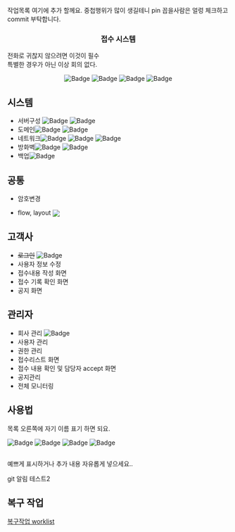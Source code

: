 작업목록 여기에 추가 할께요. 중첩행위가 많이 생길테니 pin 꼽을사람은 얼렁 체크하고 commit 부탁합니다.


<p align="center">
  <a href="" rel="noopener"></a>
</p>
<h3 align="center">접수 시스템</h3>
<p>전화로 귀찮지 않으려면 이것이 필수<br/> 특별한 경우가 아닌 이상 회의 없다.</p>
<div align="center">

![Badge](https://img.shields.io/badge/처리할꺼면-red)
![Badge](https://img.shields.io/badge/이관요청-333)
![Badge](https://img.shields.io/badge/완료및검토요청-blue)
![Badge](https://img.shields.io/badge/완료-skyblue)

</div>




## 시스템

- 서버구성 ![Badge](https://img.shields.io/badge/dhk-darkblue) ![Badge](https://img.shields.io/badge/quristyle-red)
- 도메인![Badge](https://img.shields.io/badge/jwp-darkblue) ![Badge](https://img.shields.io/badge/quristyle-red)
- 네트워크![Badge](https://img.shields.io/badge/jwp-blue) ![Badge](https://img.shields.io/badge/quristyle-darkblue) ![Badge](https://img.shields.io/badge/dhk-darkblue)
- 방화벽![Badge](https://img.shields.io/badge/jwp-darkblue) ![Badge](https://img.shields.io/badge/quristyle-darkblue)
- 백업![Badge](https://img.shields.io/badge/jwp-red)


## 공통

- 암호변경
- <p>flow, layout <img src="https://img.shields.io/badge/quristyle-red" style="vertical-align: middle;"/></p>

## 고객사 

- ~~로그인~~ ![Badge](https://img.shields.io/badge/uspuni-red)
- 사용자 정보 수정 
- 접수내용 작성 화면
- 접수 기록 확인 화면
- 공지 화면


## 관리자

- 회사 관리 ![Badge](https://img.shields.io/badge/quri-red)
- 사용자 관리
- 권한 관리
- 접수리스트 화면
- 접수 내용 확인 및 담당자 accept 화면
- 공지관리
- 전체 모니터링


## 사용법

목록 오른쪽에 자기 이름 표기 하면 되요.


![Badge](https://img.shields.io/badge/처리할꺼면-red)
![Badge](https://img.shields.io/badge/이관요청-333)
![Badge](https://img.shields.io/badge/완료및검토요청-blue)
![Badge](https://img.shields.io/badge/완료-skyblue)

##

예쁘게 표시하거나 추가 내용 자유롭게 넣으세요..

git 알림 테스트2


## 복구 작업
[복구작업 worklist](./repair_worklist.md)